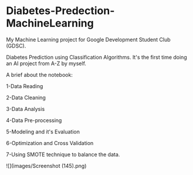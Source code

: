 # Diabetes-Predection-MachineLearning
My Machine Learning project for Google Development Student Club (GDSC).

Diabetes Prediction using Classification Algorithms.
It's the first time doing an AI project from A-Z by myself.

A brief about the notebook:

1-Data Reading

2-Data Cleaning

3-Data Analysis

4-Data Pre-processing

5-Modeling and it's Evaluation

6-Optimization and Cross Validation

7-Using SMOTE technique to balance the data.

![](images/Screenshot (145).png)
